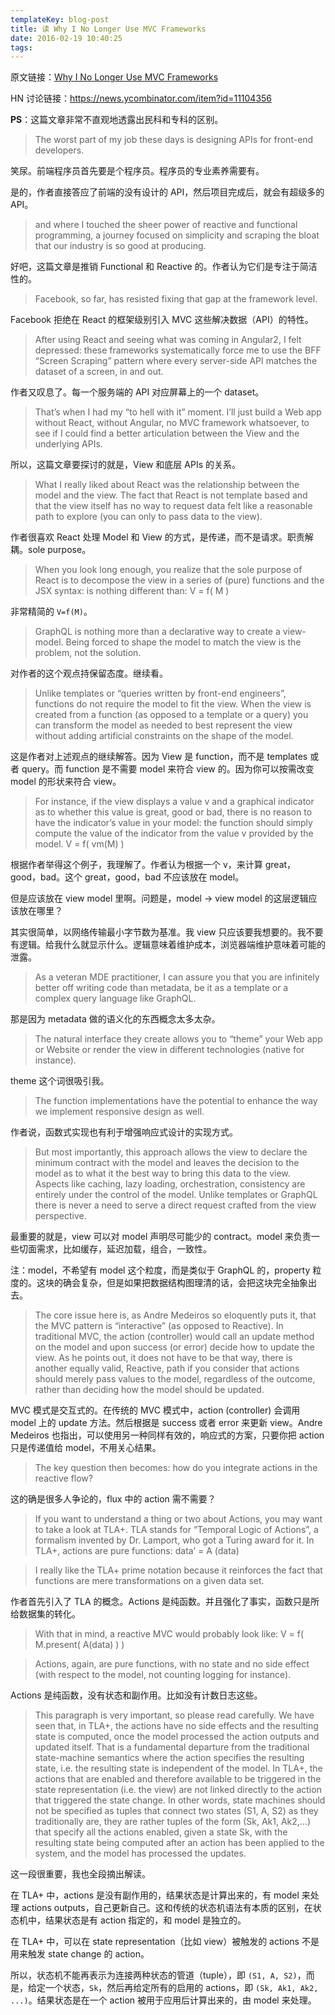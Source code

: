 ```yaml
---
templateKey: blog-post
title: 读 Why I No Longer Use MVC Frameworks
date: 2016-02-19 10:40:25
tags:
---
```


原文链接：[Why I No Longer Use MVC Frameworks](http://www.infoq.com/articles/no-more-mvc-frameworks)

HN 讨论链接：https://news.ycombinator.com/item?id=11104356

**PS**：这篇文章非常不直观地透露出民科和专科的区别。

> The worst part of my job these days is designing APIs for front-end developers.

笑尿。前端程序员首先要是个程序员。程序员的专业素养需要有。

是的，作者直接答应了前端的没有设计的 API，然后项目完成后，就会有超级多的 API。

> and where I touched the sheer power of reactive and functional programming, a journey focused on simplicity and scraping the bloat that our industry is so good at producing.

好吧，这篇文章是推销 Functional 和 Reactive 的。作者认为它们是专注于简洁性的。

> Facebook, so far, has resisted fixing that gap at the framework level.

Facebook 拒绝在 React 的框架级别引入 MVC 这些解决数据（API）的特性。

> After using React and seeing what was coming in Angular2, I felt depressed: these frameworks systematically force me to use the BFF “Screen Scraping” pattern where every server-side API matches the dataset of a screen, in and out.

作者又叹息了。每一个服务端的 API 对应屏幕上的一个 dataset。

> That’s when I had my “to hell with it” moment. I’ll just build a Web app without React, without Angular, no MVC framework whatsoever, to see if I could find a better articulation between the View and the underlying APIs.

所以，这篇文章要探讨的就是，View 和底层 APIs 的关系。

> What I really liked about React was the relationship between the model and the view. The fact that React is not template based and that the view itself has no way to request data felt like a reasonable path to explore (you can only to pass data to the view).

作者很喜欢 React 处理 Model 和 View 的方式，是传递，而不是请求。职责解耦。sole purpose。

> When you look long enough, you realize that the sole purpose of React is to decompose the view in a series of (pure) functions and the JSX syntax:
> <V params={M}/>
> is nothing different than:
> V = f( M )

非常精简的 `V=f(M)`。

>  GraphQL is nothing more than a declarative way to create a view-model. Being forced to shape the model to match the view is the problem, not the solution.

对作者的这个观点持保留态度。继续看。


> Unlike templates or “queries written by front-end engineers”, functions do not require the model to fit the view.
> When the view is created from a function (as opposed to a template or a query) you can transform the model as needed to best represent the view without adding artificial constraints on the shape of the model.

这是作者对上述观点的继续解答。因为 View 是 function，而不是 templates 或者 query。而 function 是不需要 model 来符合 view 的。因为你可以按需改变 model 的形状来符合 view。

> For instance, if the view displays a value v and a graphical indicator as to whether this value is great, good or bad, there is no reason to have the indicator’s value in your model: the function should simply compute the value of the indicator from the value v provided by the model.
>  V = f( vm(M) )

根据作者举得这个例子，我理解了。作者认为根据一个 v，来计算 great，good，bad。这个 great，good，bad 不应该放在 model。

但是应该放在 view model 里啊。问题是，model -> view model 的这层逻辑应该放在哪里？

其实很简单，以网络传输最小字节数为基准。我 view 只应该要我想要的。我不要有逻辑。给我什么就显示什么。逻辑意味着维护成本，浏览器端维护意味着可能的泄露。

> As a veteran MDE practitioner, I can assure you that you are infinitely better off writing code than metadata, be it as a template or a complex query language like GraphQL.

那是因为 metadata 做的语义化的东西概念太多太杂。

> The natural interface they create allows you to “theme” your Web app or Website or render the view in different technologies (native for instance).

theme 这个词很吸引我。

> The function implementations have the potential to enhance the way we implement responsive design as well.

作者说，函数式实现也有利于增强响应式设计的实现方式。

> But most importantly, this approach allows the view to declare the minimum contract with the model and leaves the decision to the model as to what it the best way to bring this data to the view. Aspects like caching, lazy loading, orchestration, consistency are entirely under the control of the model. Unlike templates or GraphQL there is never a need to serve a direct request crafted from the view perspective.

最重要的就是，view 可以对 model 声明尽可能少的 contract。model 来负责一些切面需求，比如缓存，延迟加载，组合，一致性。

注：model，不希望有 model 这个粒度，而是类似于 GraphQL 的，property 粒度的。这块的确会复杂，但是如果把数据结构图理清的话，会把这块完全抽象出去。

> The core issue here is, as Andre Medeiros so eloquently puts it, that the MVC pattern is “interactive” (as opposed to Reactive). In traditional MVC, the action (controller) would call an update method on the model and upon success (or error) decide how to update the view. As he points out, it does not have to be that way, there is another equally valid, Reactive, path if you consider that actions should merely pass values to the model, regardless of the outcome, rather than deciding how the model should be updated.

MVC 模式是交互式的。在传统的 MVC 模式中，action (controller) 会调用 model 上的 update 方法。然后根据是 success 或者 error 来更新 view。Andre Medeiros 也指出，可以使用另一种同样有效的，响应式的方案，只要你把 action 只是传递值给 model，不用关心结果。

> The key question then becomes: how do you integrate actions in the reactive flow?

这的确是很多人争论的，flux 中的 action 需不需要？

> If you want to understand a thing or two about Actions, you may want to take a look at TLA+. TLA stands for “Temporal Logic of Actions”, a formalism invented by Dr. Lamport, who got a Turing award for it.
>  In TLA+, actions are pure functions:
>             data’ = A (data)

> I really like the TLA+ prime notation because it reinforces the fact that functions are mere transformations on a given data set.

作者首先引入了 TLA 的概念。Actions 是纯函数。并且强化了事实，函数只是所给数据集的转化。

> With that in mind, a reactive MVC would probably look like:
>             V = f( M.present( A(data) ) )

> Actions, again, are pure functions, with no state and no side effect (with respect to the model, not counting logging for instance).

Actions 是纯函数，没有状态和副作用。比如没有计数日志这些。

> This paragraph is very important, so please read carefully. We have seen that, in TLA+, the actions have no side effects and the resulting state is computed, once the model processed the action outputs and updated itself. That is a fundamental departure from the traditional state-machine semantics where the action specifies the resulting state, i.e. the resulting state is independent of the model. In TLA+, the actions that are enabled and therefore available to be triggered in the state representation (i.e. the view) are not linked directly to the action that triggered the state change. In other words, state machines should not be specified as tuples that connect two states (S1, A, S2) as they traditionally are, they are rather tuples of the form (Sk, Ak1, Ak2,…) that specify all the actions enabled, given a state Sk, with the resulting state being computed after an action has been applied to the system, and the model has processed the updates.

这一段很重要，我也全段摘出解读。

在 TLA+ 中，actions 是没有副作用的，结果状态是计算出来的，有 model 来处理 actions outputs，自己更新自己。这和传统的状态机语法有本质的区别，在状态机中，结果状态是有 action 指定的，和 model 是独立的。

在 TLA+ 中，可以在 state representation（比如 view）被触发的 actions  不是用来触发 state change 的 action。

所以，状态机不能再表示为连接两种状态的管道（tuple），即 `(S1, A, S2)`，而是，给定一个状态，`Sk`，然后再给定所有的启用的 actions，即 `(Sk, Ak1, Ak2, ...)`。结果状态是在一个 action 被用于应用后计算出来的，由 model 来处理。



